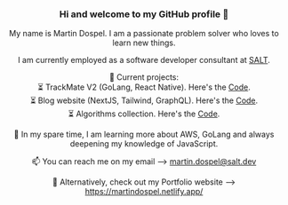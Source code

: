 <div align="center">

### Hi and welcome to my GitHub profile 👋

My name is Martin Dospel. I am a passionate problem solver who loves to learn new things. 

I am currently employed as a software developer consultant at [SALT](https://www.salt.dev/sv-SE). 

🔭 Current projects: <br/>
     ⏳ TrackMate V2 (GoLang, React Native). Here's the [Code](https://github.com/sayedmurtaza24/trackmatev2). <br/>
     ⏳ Blog website (NextJS, Tailwind, GraphQL). Here's the [Code](https://github.com/martindospel/Blog). <br/>
     ⏳ Algorithms collection. Here's the [Code](https://github.com/martindospel/algorithms).

🌱 In my spare time, I am learning more about AWS, GoLang and always deepening my knowledge of JavaScript. 

📫 You can reach me on my email --> martin.dospel@salt.dev

💫 Alternatively, check out my Portfolio website --> https://martindospel.netlify.app/

</div>
